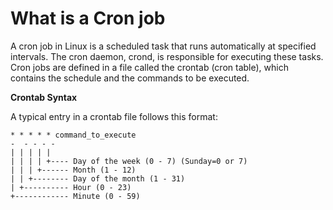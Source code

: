 # What is a Cron job

A cron job in Linux is a scheduled task that runs automatically at specified intervals. The cron daemon, crond, is responsible for executing these tasks. Cron jobs are defined in a file called the crontab (cron table), which contains the schedule and the commands to be executed.

**Crontab Syntax**

A typical entry in a crontab file follows this format:
```
* * * * * command_to_execute
-  - - - -
| | | | |
| | | | +---- Day of the week (0 - 7) (Sunday=0 or 7)
| | | +------ Month (1 - 12)
| | +-------- Day of the month (1 - 31)
| +---------- Hour (0 - 23)
+------------ Minute (0 - 59)

```
